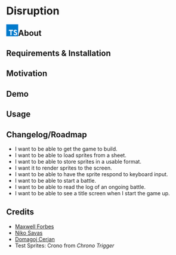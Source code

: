 # Disruption

<img height="32" width="32" align="left" src='https://raw.githubusercontent.com/github/explore/80688e429a7d4ef2fca1e82350fe8e3517d3494d/topics/typescript/typescript.png' />

## About

## Requirements & Installation

## Motivation

## Demo

## Usage

## Changelog/Roadmap

* I want to be able to get the game to build.
* I want to be able to load sprites from a sheet.
* I want to be able to store sprites in a usable format.
* I want it to render sprites to the screen.
* I want to be able to have the sprite respond to keyboard input.
* I want to be able to start a battle.
* I want to be able to read the log of an ongoing battle.
* I want to be able to see a title screen when I start the game up.

## Credits
* [Maxwell Forbes](https://maxwellforbes.com/posts/typescript-ecs-implementation/)
* [Niko Savas](https://medium.com/@savas/nomad-game-engine-part-2-ecs-9132829188e5)
* [Domagoj Cerjan](https://dev.t-matix.com/blog/platform/eimplementing-a-type-saf-ecs-with-typescript/)
* Test Sprites: Crono from *Chrono Trigger*